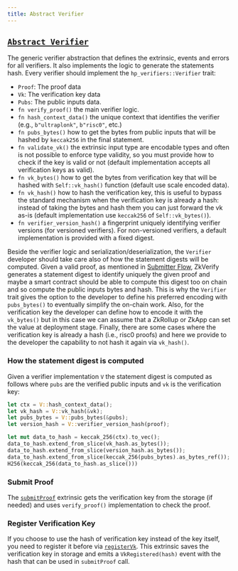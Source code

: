 ```yaml
---
title: Abstract Verifier
---
```


## [`Abstract Verifier`](https://github.com/zkVerify/zkVerify/tree/main/pallets/verifiers)

The generic verifier abstraction that defines the extrinsic, events and errors for all verifiers. It also
implements the logic to generate the statements hash. Every verifier should implement the
`hp_verifiers::Verifier` trait:

- `Proof`: The proof data
- `Vk`: The verification key data
- `Pubs`: The public inputs data.
- `fn verify_proof()` the main verifier logic.
- `fn hash_context_data()` the unique context that identifies the verifier (e.g., `b"ultraplonk"`, `b"risc0"`, etc.)
- `fn pubs_bytes()` how to get the bytes from public inputs that will be hashed by `keccak256` in the final statement.
- `fn validate_vk()` the extrinsic input type are encodable types and often is not possible to enforce type validity,
so you must provide how to check if the key is valid or not (default implementation accepts all verification keys as valid).
- `fn vk_bytes()` how to get the bytes from verification key that will be hashed with `Self::vk_hash()` function (default
use scale encoded data).
- `fn vk_hash()` how to hash the verification key, this is useful to bypass the standard mechanism when the verification key is
already a hash: instead of taking the bytes and hash them you can just forward the vk as-is (default implementation use `keccak256` of
`Self::vk_bytes()`).
- `fn verifier_version_hash()` a fingerprint uniquely identifying verifier versions (for versioned verifiers). For non-versioned verifiers, a default implementation is provided with a fixed digest.

Beside the verifier logic and serialization/deserialization, the `Verifier` developer should take care also of how the
statement digests will be computed. Given a valid proof, as mentioned in [Submitter Flow](../03-proof_submission_interface/02-proof_submitter_flow.md#proof-submitter-flow), ZkVerify generates a statement digest to identify uniquely the given proof
and maybe a smart contract should be able to compute this digest too on chain and so compute the public inputs bytes and hash.
This is why the `Verifier` trait gives the option to the developer to define his preferred encoding with `pubs_bytes()` to eventually
simplify the on-chain work. Also, for the verification key the developer can define how to encode it with the `vk_bytes()` but in
this case we can assume that a ZkRollup or ZkApp can set the value at deployment stage. Finally, there are some cases where the
verification key is already a hash (i.e., risc0 proofs) and here we provide to the developer the capability to not hash it
again via `vk_hash()`.

### How the statement digest is computed

Given a verifier implementation `V` the statement digest is computed as follows where `pubs` are the verified public inputs
and `vk` is the verification key:

```rust
let ctx = V::hash_context_data();
let vk_hash = V::vk_hash(&vk);
let pubs_bytes = V::pubs_bytes(&pubs);
let version_hash = V::verifier_version_hash(proof);

let mut data_to_hash = keccak_256(ctx).to_vec();
data_to_hash.extend_from_slice(vk_hash.as_bytes());
data_to_hash.extend_from_slice(version_hash.as_bytes());
data_to_hash.extend_from_slice(keccak_256(pubs_bytes).as_bytes_ref());
H256(keccak_256(data_to_hash.as_slice()))
```

### Submit Proof

The [`submitProof`](https://github.com/zkVerify/zkVerify/tree/main/pallets/verifiers/src/lib.rs#L213)
extrinsic gets the verification key from the storage (if needed) and uses `verify_proof()` implementation to check the proof.

### Register Verification Key

If you choose to use the hash of verification key instead of the key itself, you need to register it before via
[`registerVk`](https://github.com/zkVerify/zkVerify/tree/main/pallets/verifiers/src/lib.rs#L241). This
extrinsic saves the verification key in storage and emits a `VkRegistered(hash)` event with the hash that can be
used in `submitProof` call.
